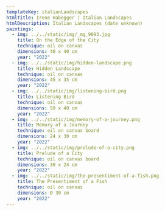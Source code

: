 ```yaml
---
templateKey: italianLandscapes
htmlTitle: Irene Habegger | Italian Landscapes
htmlDescription: Italian Landscapes (date unknown)
paintings:
  - img: ../../static/img/_mg_9093.jpg
    title: On the Edge of the City
    technique: oil on canvas
    dimensions: 40 x 40 cm
    year: "2022"
  - img: ../../static/img/hidden-landscape.png
    title: Hidden Landscape
    technique: oil on canvas
    dimensions: 45 x 35 cm
    year: "2022"
  - img: ../../static/img/listening-bird.png
    title: Listening Bird
    technique: oil on canvas
    dimensions: 50 x 40 cm
    year: "2022"
  - img: ../../static/img/memory-of-a-journey.png
    title: Memory of a Journey
    technique: oil on canvas board
    dimensions: 24 x 30 cm
    year: "2022"
  - img: ../../static/img/prelude-of-a-city.png
    title: Prelude of a City
    technique: oil on canvas board
    dimensions: 30 x 24 cm
    year: "2022"
  - img: ../../static/img/the-presentiment-of-a-fish.png
    title: The Presentiment of a Fish
    technique: oil on canvas
    dimensions: Ø 30 cm
    year: "2022"
---
```

